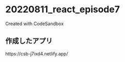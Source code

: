 # 20220811_react_episode7

Created with CodeSandbox

<h2>作成したアプリ</h2>
https://csb-j7ixd4.netlify.app/
